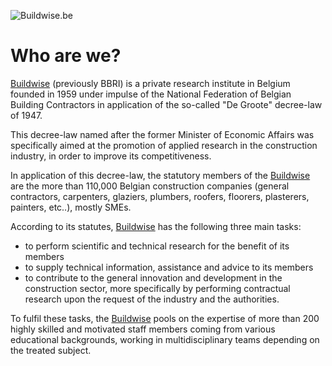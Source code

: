 ![Buildwise.be](.github/blob/main/profile/Buildwise_logo_Horizontaal_pos_RGB.png)

# Who are we?
[Buildwise](https://www.buildwise.be) (previously BBRI) is a private research institute in Belgium founded in 1959 under impulse of the National Federation of Belgian Building Contractors in application of the so-called "De Groote" decree-law of 1947.


This decree-law named after the former Minister of Economic Affairs was specifically aimed at the promotion of applied research in the construction industry, in order to improve its competitiveness.

In application of this decree-law, the statutory members of the [Buildwise](https://www.buildwise.be) are the more than 110,000 Belgian construction companies (general contractors, carpenters, glaziers, plumbers, roofers, floorers, plasterers, painters, etc..), mostly SMEs.

According to its statutes, [Buildwise](https://www.buildwise.be) has the following three main tasks:
* to perform scientific and technical research for the benefit of its members
* to supply technical information, assistance and advice to its members
* to contribute to the general innovation and development in the construction sector, more specifically by performing contractual research upon the request of the industry and the authorities.

To fulfil these tasks, the [Buildwise](https://www.buildwise.be) pools on the expertise of more than 200 highly skilled and motivated staff members coming from various educational backgrounds, working in multidisciplinary teams depending on the treated subject.
